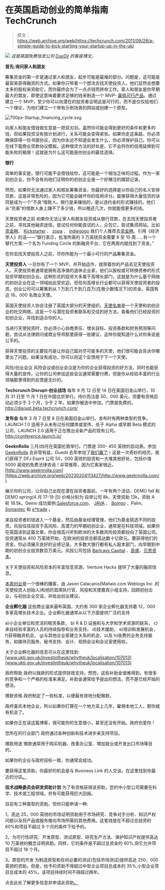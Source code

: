 # 在英国启动创业的简单指南 TechCrunch

> 原文：<https://web.archive.org/web/https://techcrunch.com/2011/09/28/a-simple-guide-to-kick-starting-your-startup-up-in-the-uk/>

![](img/447e341a30d585ba9f916d24772624fd.png) *这是英国免费信息公司 [DueDil](https://web.archive.org/web/20230204113427/http://duedil.com/) 的客座博文。*

**首先:询问家人和朋友**

筹集资金的第一步是通过家人和朋友，起步可能是最难的部分。问题是，这可能是最容易获得融资的方式。如果你只带着一个想法去找天使投资人，他们显然会想要太多的股权来资助它，而你最终会为了一点点钱而拼命工作。家人和朋友是你早期最大的盟友，即使这意味着要求足够的钱来制造一个 MVP- [最低可行产品](https://web.archive.org/web/20230204113427/http://en.wikipedia.org/wiki/Minimum_viable_product)。通过建立一个 MVP，至少你可以向潜在的投资者证明这是可行的，而不是仅仅给他们一个理论，为他们建立一个带有示例场景的网站或创建一个原型。

![](img/2d97c8dc298ecaa237e25725dde9be7a.png "700px-Startup_financing_cycle.svg")

向家人和朋友借钱做生意是一把双刃剑。虽然你可能会得到更好的条件和更多的钱，但如果投资没有按计划进行，关系可能会变得紧张。如果你走这条路，你必须确保获得一份书面协议，因为你永远不知道会发生什么，你必须保护自己。你可以在线下载商业贷款协议模板。这种借贷方法的好处是，它不会将你的信用延伸到可能失败的极限！这就是为什么这可能是你创业的最佳选择。

**银行**

简单的事实是，银行可能不会借钱给你，这可能是一个相当乏味的过程。作为一家初创企业，你不会有向他们证明你的初创企业是一个好赌注的跟踪记录。

然而，如果你无法通过家人和朋友筹集资金，你最好的选择是以你自己的名义安排贷款，这是非常危险的，因为它可能会破坏你的信用评分。能够获得大量信贷的诀窍是成为一个“不良”借款人。银行是来赚钱的，是以违约金的形式赚钱的。他们从“完美”的借款人身上赚不了多少钱，所以晚还几次，你就能借更多的钱。

天使投资者之前
如果你无法让家人和朋友投资或从银行贷款，在去找天使投资者之前，寻找其他融资途径。尝试任何你能尝试的人，众包它，尝试集资网站，比如[资金圈](www.fundingcircle.com)、 [Kickstarter](www.kickstarter.com) 、 [zopa](uk.zopa.com) 、 [indiegogo](www.indiegogo.com) 我们个人推荐去[资金圈](www.fundingcircle.com)。引用《经济学人》的话——“银行表示，批准所需的 3 万英镑资金需要 8 至 10 周……有一个替代方案:一个名为 Funding Circle 的新融资平台，它在两周内就找到了资金。”

在你去找天使投资人之前，尽你所能为一个最小可行的产品筹集资金。

**天使投资人**
一旦你有了一个 MVP，并开始运作，就带着你的产品去见天使投资人。天使投资者通常是拥有高净值的退休企业家，他们以股权或可转换债券的形式投资早期初创企业。这种形式的投资大多属于高增长部门，这就是为什么基于网络的初创企业在这一领域如此受欢迎。但任何高增长行业都可以获得天使投资者的投资。创业公司可以筹集到从 1 万到几千到几百万(在极少数情况下)的资金。英国有近 18，000 名商业天使。

英国天使投资人协会注册了英国大部分的天使组织。[天使名单](https://web.archive.org/web/20230204113427/http://angel.co/)是一个天使和初创企业的社交网络，这是一个与潜在投资者联系和交往的好方法，查看他们已经投资的初创企业，并找到适合你的人。

当进行天使投资时，你必须小心协商责任、增长目标、投资条款和财务预测等问题，尝试从法律顾问或商业导师那里获得一些建议，这样你就知道什么对你来说是公平的。

获得天使投资的主要技巧是让你自己面对尽可能多的天使，他们很可能会告诉你哪里出了问题。如果没有成功，你可以将这个反馈用于下一个天使。

风险/创业会议
风险会议或创业会议是为你的企业获得投资的好方法，同时也能获得大量的宣传。让你的公司参加这些会议通常需要付费，但是你从经验丰富的行业领袖那里得到的反馈是无价的。

**Techcrunch Disrupt–创业战场**
每年 9 月 12 日至 14 日在美国旧金山举行，10 月 31 日至 11 月 1 日在中国北京举行。待价而沽是 50，000 美元，但要有资格启动必须少于 3 个月，少于 2 年。如果你被选中参加，门票是免费的。http://disrupt.beta.techcrunch.com/

**发布会**
每年 3 月 7 日至 8 日在美国旧金山举行。发布时有两种类型的竞争。LAUNCH 1.0 适用于从未有过任何媒体或宣传、处于 Alpha 或早期 Beta 模式的公司，LAUNCH 2.0 适用于正在推出全新产品的现有公司。
http://conference.launch.is/

**GeeknRolla**
三月/四月在英国伦敦举行。门票是 350- 450 英镑的启动表。参加 [GeeknRolla](https://web.archive.org/web/20230204113427/http://geeknrolla.com/) 会非常有益，Duedil 去年参加了[我们赢了](https://web.archive.org/web/20230204113427/http://eu.beta.techcrunch.com/2011/03/31/geeknrolla-deudil-wins-startup-competition-gowalla-to-hire-uk-team/)！这是一次奇妙的经历，我们获得了 DFJ·Esprit 公司 50，000 英镑的投资和一大堆其他好处，包括价值 5000 英镑的免费法律咨询！非常推荐，因为它离家很近。
[http://www.geeknrolla.com](https://web.archive.org/web/20230204113427/http://www.geeknrolla.com/)

展示你的公司，让你自己出现在潜在投资者面前。一年有两个活动，DEMO fall 和 DEMO spring(4 月 17-19 日)
价格分别为:自举公司 8k，天使资助 12k，资助 A 轮 18.5k。Demo 成功案例:[Salesforce.com](www.salesforce.com)、 [JAVA](http://java.com/en/) 、 [Boingo](https://web.archive.org/web/20230204113427/http://www.boingo.com/) 、Palm、 [Symantec](https://web.archive.org/web/20230204113427/http://www.symantec.com/index.jsp) 和 [e*trade](https://web.archive.org/web/20230204113427/https://uk.etrade.com/) 。

来自投资者的钱进入一个基金，然后由基金经理管理，他们为基金挑选不同的投资。风投往往投资于高风险、高潜力的早期初创企业，通常是在科技领域。如果你在英国读到这篇文章，你会很高兴听到欧洲的大多数风险投资都投向了英国公司。投资通常从 400 万英镑开始，在欧洲的投资总额高达数十亿欧元。要获得他们的资金，你必须展示良好的业绩记录。大多数大银行都有私人股本部门，向早期到中期的初创企业投资数百万美元。风投公司包括 [Barlcays Capital](https://web.archive.org/web/20230204113427/http://www.business.barclays.co.uk/BRC1/jsp/brccontrol?site=bbb&task=homefreevi1&value=14440&target=_self) 、[高盛](https://web.archive.org/web/20230204113427/http://www2.goldmansachs.com/client_services/asset_management/products/private_equity_group.html)、[贝恩资本](https://web.archive.org/web/20230204113427/http://www.baincapital.com/)。

关于天使投资和风险资本的丰富信息资源，Venture Hacks 提供了大量的融资信息。

[本周创业](https://web.archive.org/web/20230204113427/http://thisweekinstartups.com/)是一个很棒的播客，由 Jason Calacanis(Mahalo.com Weblogs Inc .的天使投资人创始人)和他的首席执行官、风投和天使嘉宾小组主持，回顾初创企业，与初创企业交谈，并给出创业建议。

**企业孵化器**
这些商业温床遍布英国，大约有 300 家企业孵化器支持着 12，000 多家高增长技术企业。企业孵化器通常从以下方面提供广泛的支持

a)小企业单位和灵活的租赁条款，
b) R & D 设施和与大学和学术资源的联系，
c)来自经验丰富的人员的持续指导和业务支持，
d)技术援助，
e)培训和发展机会，
f)获得融资机会，
g)与其他企业家建立关系的机会，以及
h)收费的业务支持服务，如接待员服务、秘书支持、会计、视频会议和会议室使用权。

关于企业孵化器的信息可以在这里找到:[www.ukti.gov.uk/investintheuk/whytheuk/localisation/107013](www.ukti.gov.uk/investintheuk/whytheuk/localisation/107013)

政府帮助
政府以拨款的形式提供财政支持。然而，这些补助金很难得到，有很多的竞争和一个严格的标准来满足。补助金通常给予提出的想法，而不是已经开始的想法。

赠款资格
政府制定了一些标准，以便最有效地分配赠款。

政府喜欢本地企业，所以如果你打算在一个地方呆上几年，雇佣本地工人，那你就有机会了。

如果你正在读这篇博客，很可能你的生意很小，甚至还没有开始。政府也爱你！

您所在的行业部门
政府通过各种创新和技术进步来支持项目。

赠款用途
赠款通常用于购买机器、改善办公室、增加就业或开发出口市场等目的。

如果你的企业与政府目标一致，你通常会成功。

要获得这笔资助，你最好的机会是与 Business Link 的人交谈。在这里找到你最近的分店[。](https://web.archive.org/web/20230204113427/http://online.businesslink.gov.uk/bdotg/action/directorylocal?r.i=1073791556&r.l1=1073858805&r.l2=1073859146&r.l3=1073869074&r.t=RESOURCES "here")

**技术战略委员会研发资助计划**
为了有资格获得该资助，您的中小型公司需要在科学、技术或工程领域，并有可能获得巨大回报。

目前有三种类型的资助，但你只能申请一种:

1。高达 25，000 英镑的市场证明资助用于市场研究、竞争对手分析、知识产权问题以及将产品或服务推向市场所需的其他费用。这笔钱是在不超过总投资的 60%和项目不超过 9 个月的条件下给予的。

2。为可行性研究、开发原型、测试原型、研究生产方法、保护知识产权提供高达 10 万英镑的概念证明资助。同样，它的条件是不超过总资金的 60%,但它允许项目不超过 18 个月。

3。原型的开发
为制造原型和任何必要的测试(包括市场测试)提供高达 250，000 英镑的资助。但是，给予的资助不得超过中型企业项目总成本的 35%,小型企业项目总成本的 45%。该项目持续时间不得超过两年。

点击此处了解更多信息并申请此资助[。](https://web.archive.org/web/20230204113427/http://www.innovateuk.org/content/competition/grant-for-rd-single-business.ashx)